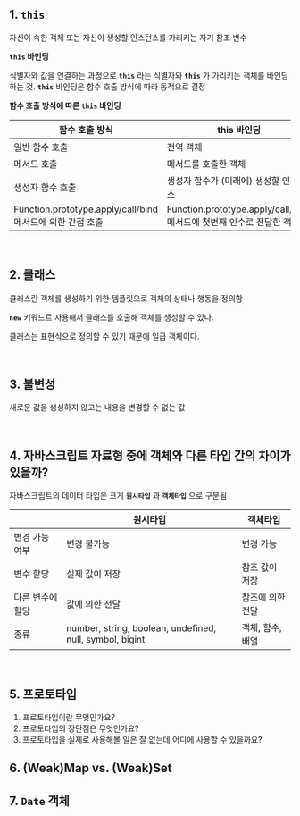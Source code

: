 ## 1. `this`

자신이 속한 객체 또는 자신이 생성할 인스턴스를 가리키는 자기 참조 변수

**`this` 바인딩**

식별자와 값을 연결하는 과정으로 **`this`** 라는 식별자와 **`this`** 가 가리키는 객체를 바인딩 하는 것. **`this`** 바인딩은 함수 호출 방식에 따라 동적으로 결정

**함수 호출 방식에 따른 `this` 바인딩**

| 함수 호출 방식                                             | this 바인딩                                                           |
| ---------------------------------------------------------- | --------------------------------------------------------------------- |
| 일반 함수 호출                                             | 전역 객체                                                             |
| 메서드 호출                                                | 메서드를 호출한 객체                                                  |
| 생성자 함수 호출                                           | 생성자 함수가 (미래에) 생성할 인스턴스                                |
| Function.prototype.apply/call/bind 메서드에 의한 간접 호출 | Function.prototype.apply/call/bind 메서드에 첫번째 인수로 전달한 객체 |

<br/>

## 2. 클래스

클래스란 객체를 생성하기 위한 템플릿으로 객체의 상태나 행동을 정의함

**`new`** 키워드르 사용해서 클래스를 호출해 객체를 생성할 수 있다.

클래스는 표현식으로 정의할 수 있기 때문에 일급 객체이다.

<br/>

## 3. 불변성

새로운 값을 생성하지 않고는 내용을 변경할 수 없는 값

<br/>

## 4. 자바스크립트 자료형 중에 객체와 다른 타입 간의 차이가 있을까?

자바스크립트의 데이터 타입은 크게 **`원시타입`** 과 **`객체타입`** 으로 구분됨

|                  | 원시타입                                                 | 객체타입         |
| ---------------- | -------------------------------------------------------- | ---------------- |
| 변경 가능 여부   | 변경 불가능                                              | 변경 가능        |
| 변수 할당        | 실제 값이 저장                                           | 참조 값이 저장   |
| 다른 변수에 할당 | 값에 의한 전달                                           | 참조에 의한 전달 |
| 종류             | number, string, boolean, undefined, null, symbol, bigint | 객체, 함수, 배열 |

<br/>

## 5. 프로토타입

1. 프로토타입이란 무엇인가요?
2. 프로토타입의 장단점은 무엇인가요?
3. 프로토타입을 실제로 사용해볼 일은 잘 없는데 어디에 사용할 수 있을까요?

## 6. (Weak)Map vs. (Weak)Set

## 7. `Date` 객체
